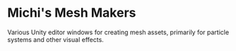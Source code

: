 # Michi's Mesh Makers
Various Unity editor windows for creating mesh assets, primarily for particle systems and other visual effects.
